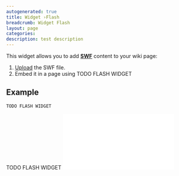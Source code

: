```yaml
---
autogenerated: true
title: Widget ›Flash
breadcrumb: Widget Flash
layout: page
categories: 
description: test description
---
```


<noinclude> This widget allows you to add **[SWF](wikipedia_SWF "wikilink")** content to your wiki page:

1.  [Upload](Special_Upload "wikilink") the SWF file.
2.  Embed it in a page using
        TODO FLASH WIDGET

## Example

    TODO FLASH WIDGET

TODO FLASH WIDGET </noinclude><includeonly><iframe width="<!--{$width|escape:'html'|default:500}-->" height="<!--{$height|escape:'html'|default:300}-->" frameborder="0" src="/_images/<!--{$swf|escape:'html'}-->"></iframe></includeonly>
